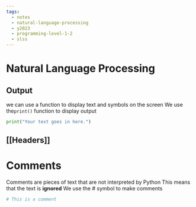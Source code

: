 ```yaml
---
tags:
  - notes
  - natural-language-processing
  - y2023
  - programming-level-1-2
  - slss
---
```

# Natural Language Processing

## Output
we can use a function to display text and symbols on the screen
We use the`print()` function to display output

```python
print("Your text goes in here.")
```

## [[Headers]]

# Comments
Comments are pieces of text that are not interpreted by Python
This means that the text is **ignored**
We use the # symbol to make comments

```python
# This is a comment
```